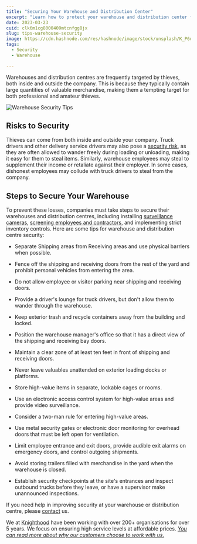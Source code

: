```yaml
---
title: "Securing Your Warehouse and Distribution Center"
excerpt: "Learn how to protect your warehouse and distribution center from both internal and external threats with these 15 tips"
date: 2023-03-23
cuid: clk6m1cg8000409mtcnfgg8jx
slug: tips-warehouse-security
image: https://cdn.hashnode.com/res/hashnode/image/stock/unsplash/K_P6uDekLKI/upload/2f08bc1ae13152d5f1df0368881b6512.jpeg
tags: 
  - Security
  - Warehouse

---
```


Warehouses and distribution centres are frequently targeted by thieves, both inside and outside the company. This is because they typically contain large quantities of valuable merchandise, making them a tempting target for both professional and amateur thieves.

![Warehouse Security Tips](/tips.png)

## Risks to Security[​](http://localhost:3000/blog/security/tips-warehouse-security#risks-to-security)

Thieves can come from both inside and outside your company. Truck drivers and other delivery service drivers may also pose a [security risk](http://knighthood.co/security/planning/risk), as they are often allowed to wander freely during loading or unloading, making it easy for them to steal items. Similarly, warehouse employees may steal to supplement their income or retaliate against their employer. In some cases, dishonest employees may collude with truck drivers to steal from the company.

## Steps to Secure Your Warehouse[​](http://localhost:3000/blog/security/tips-warehouse-security#steps-to-secure-your-warehouse)

To prevent these losses, companies must take steps to secure their warehouses and distribution centres, including installing [surveillance cameras](http://knighthood.co/services/security/ess/cctv), [screening employees and contractors](http://knighthood.co/services/verification), and implementing strict inventory controls. Here are some tips for warehouse and distribution centre security:

* Separate Shipping areas from Receiving areas and use physical barriers when possible.
    
* Fence off the shipping and receiving doors from the rest of the yard and prohibit personal vehicles from entering the area.
    
* Do not allow employee or visitor parking near shipping and receiving doors.
    
* Provide a driver's lounge for truck drivers, but don't allow them to wander through the warehouse.
    
* Keep exterior trash and recycle containers away from the building and locked.
    
* Position the warehouse manager's office so that it has a direct view of the shipping and receiving bay doors.
    
* Maintain a clear zone of at least ten feet in front of shipping and receiving doors.
    
* Never leave valuables unattended on exterior loading docks or platforms.
    
* Store high-value items in separate, lockable cages or rooms.
    
* Use an electronic access control system for high-value areas and provide video surveillance.
    
* Consider a two-man rule for entering high-value areas.
    
* Use metal security gates or electronic door monitoring for overhead doors that must be left open for ventilation.
    
* Limit employee entrance and exit doors, provide audible exit alarms on emergency doors, and control outgoing shipments.
    
* Avoid storing trailers filled with merchandise in the yard when the warehouse is closed.
    
* Establish security checkpoints at the site's entrances and inspect outbound trucks before they leave, or have a supervisor make unannounced inspections.
    

If you need help in improving security at your warehouse or distribution centre, please [contact](http://knighthood.co/contact) us.

We at [Knighthood](http://knighthood.co) have been working with over 200+ organisations for over 5 years. We focus on ensuring high service levels at affordable prices. [*You can read more about why our customers choose to work with us.*](http://knighthood.co/whyus)

